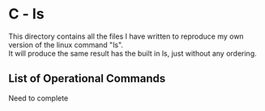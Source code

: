 # C - ls

This directory contains all the files I have written to reproduce my own version of the linux command "ls". <br>
It will produce the same result has the built in ls, just without any ordering.

## List of Operational Commands

Need to complete
